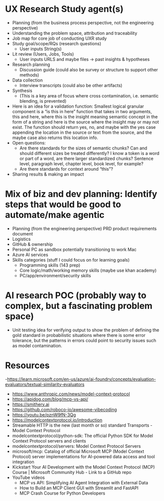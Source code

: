 # UX Research Study agent(s)

- Planning (from the business process perspective, not the engineering perspective)
- Understanding the problem space, attribution and traceability
- Job map for core job of conducting UXR study
- Study goal/scope/RQs (research questions)
    - User inputs String(s)
- Lit review (Users, Jobs, Tools)
    - User inputs URLS and maybe files → past insights & hypotheses
- Research planning
    - Discussion guide (could also be survey or structure to support other methods)
- Data collection
    - Interview transcripts (could also be other artifacts)
- Synthesis
    - (This is a key area of focus where cross contamination, i.e. semantic blending, is prevented)
- Here is an idea for a validation function: Smallest logical granular component is a “is this in here” function that takes in two arguments, this and here, where this is the insight meaning semantic concept in the form of a string and here is the source where the insight may or may not exist. The function should return yes, no, and maybe with the yes case appending the location in the source or text from the source, and the maybe case also returns this location info.
- Open questions:
    - Are there standards for the sizes of semantic chunks? Can and should different sizes be treated differently? I know a token is a word or part of a word, are there larger standardized chunks? Sentence level, paragraph level, chapter level, book level, for example?
    - Are there standards for context around “this”?
- Sharing results & making an impact

# Mix of biz and dev planning: Identify steps that would be good to automate/make agentic

- Planning (from the engineering perspective) PRD product requirements document
- Logistics
- GitHub & ownership
- Personal PC as sandbox potentially transitioning to work Mac
- Azure AI services
- Skills categories (stuff I could focus on for learning goals)
    - Programming skills (143 prep)
    - Core logic/math/working memory skills (maybe use khan academy)
    - PC/app/environment/security skills

# AI research POC (probably way to complex, but a fascinating problem space)

- Unit testing idea for verifying output to show the problem of defining the gold standard in probabilistic situations where there is some error tolerance, but the patterns in errors could point to security issues such as model contamination.

# Resources

-https://learn.microsoft.com/en-us/azure/ai-foundry/concepts/evaluation-evaluators/textual-similarity-evaluators
- https://www.anthropic.com/news/model-context-protocol
- https://apidog.com/blog/mcp-vs-api/
- https://smithery.ai
- https://github.com/roboco-io/awesome-vibecoding
- https://youtu.be/pznW9fN-3Qg
- https://modelcontextprotocol.io/introduction
- Streamable HTTP is the new (last month or so) standard Transports - Model Context Protocol
- modelcontextprotocol/python-sdk: The official Python SDK for Model Context Protocol servers and clients
- modelcontextprotocol/servers: Model Context Protocol Servers
- microsoft/mcp: Catalog of official Microsoft MCP (Model Context Protocol) server implementations for AI-powered data access and tool integration
- Kickstart Your AI Development with the Model Context Protocol (MCP) Course | Microsoft Community Hub - Link to a GitHub repo
- YouTube videos
    - MCP vs API: Simplifying AI Agent Integration with External Data
    - How to Build an MCP Client GUI with Streamlit and FastAPI
    - MCP Crash Course for Python Developers
